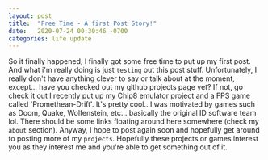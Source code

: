 ```yaml
---
layout: post
title:  "Free Time - A first Post Story!"
date:   2020-07-24 00:30:46 -0700
categories: life update
---
```

So it finally happened, I finally got some free time to put up my first post. And what i'm really doing is just `testing` out this post stuff. Unfortunately, I really don't have anything clever to say or talk about at the moment, except... have you checked out my github projects page yet? If not, go check it out I recently put up my Chip8 emulator project and a FPS game called 'Promethean-Drift'. It's pretty cool.. I was motivated by games such as Doom, Quake, Wolfenstein, etc... basically the original ID software team lol. There should be some links floating around here somewhere (check my `about` section). Anyway, I hope to post again soon and hopefully get around to posting more of my `projects`. Hopefully these projects or games interest you as they interest me and you're able to get something out of it.
